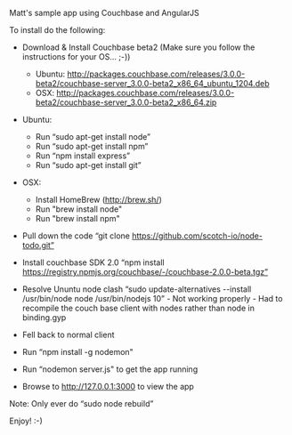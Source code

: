 Matt's sample app using Couchbase and AngularJS

To install do the following:

   * Download & Install Couchbase beta2 (Make sure you follow the instructions for your OS... ;-))
     * Ubuntu: http://packages.couchbase.com/releases/3.0.0-beta2/couchbase-server_3.0.0-beta2_x86_64_ubuntu_1204.deb
     * OSX: http://packages.couchbase.com/releases/3.0.0-beta2/couchbase-server_3.0.0-beta2_x86_64.zip

   * Ubuntu:
      * Run “sudo apt-get install node”
      * Run “sudo apt-get install npm”
      * Run “npm install express”
      * Run “sudo apt-get install git”

   * OSX:
      * Install HomeBrew (http://brew.sh/)
      * Run "brew install node"
      * Run "brew install npm"

   * Pull down the code “git clone https://github.com/scotch-io/node-todo.git”

   * Install couchbase SDK 2.0 “npm install https://registry.npmjs.org/couchbase/-/couchbase-2.0.0-beta.tgz”

   * Resolve Ununtu node clash “sudo update-alternatives --install /usr/bin/node node /usr/bin/nodejs 10” - Not working properly - Had to recompile the couch base client with nodes rather than node in binding.gyp

   * Fell back to normal client
   
   * Run “npm install -g nodemon"

   * Run “nodemon server.js" to get the app running

   * Browse to http://127.0.0.1:3000 to view the app

Note: Only ever do “sudo node rebuild”

Enjoy! :-)